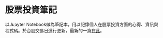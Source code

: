 # 股票投資筆記  
以Jupyter Notebook做為筆記本，用以記錄個人在股票投資方面的心得、資訊與程式碼。於台股交易日進行更新，最新的一篇[在此](https://github.com/yilintung/StockInvestmentNotebook/blob/main/251020%E7%AD%86%E8%A8%98.ipynb)。  